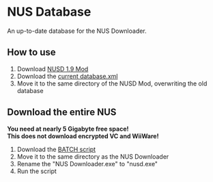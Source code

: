 NUS Database
============================================
An up-to-date database for the NUS Downloader.

## How to use
1. Download [NUSD 1.9 Mod](https://wiidatabase.de/downloads/pc-tools/nus-downloader/)
2. Download the [current database.xml](https://raw.githubusercontent.com/WiiDatabase/NUS-Database/master/database.xml)
3. Move it to the same directory of the NUSD Mod, overwriting the old database

## Download the entire NUS

**You need at nearly 5 Gigabyte free space!**  
**This does not download encrypted VC and WiiWare!**

1. Download the [BATCH script](https://raw.githubusercontent.com/WiiDatabase/NUS-Database/master/download_nus.bat)
2. Move it to the same directory as the NUS Downloader
3. Rename the "NUS Downloader.exe" to "nusd.exe"
4. Run the script